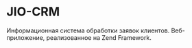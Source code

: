 # JIO-CRM
Информационная система обработки заявок клиентов.
Веб-приложение, реализованное на Zend Framework.
